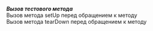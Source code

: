 **_Вызов тестового метода_**  
Вызов метода setUp перед обращением к методу  
Вызов метода tearDown перед обращением к методу  
